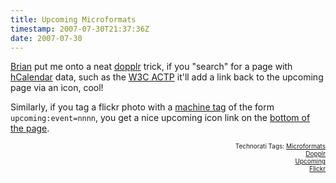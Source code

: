 ```yaml
---
title: Upcoming Microformats
timestamp: 2007-07-30T21:37:36Z
date: 2007-07-30
---
```


<p><a href="http://suda.co.uk/">Brian</a> put me onto a neat <a href="http://dopplr.com">dopplr</a> trick, if you "search" for a page with <a href="http://microformats.org/wiki/hcalendar">hCalendar</a> data, such as the <a href="http://upcoming.yahoo.com/event/144460">W3C ACTP</a> it'll add a link back to the upcoming page via an icon, cool! </p>
<p>Similarly, if you tag a flickr photo with a <a href="http://www.flickr.com/groups/api/discuss/72157594497877875/">machine tag</a> of the form <code>upcoming:event=nnnn</code>, you get a nice upcoming icon link on the <a href="http://www.flickr.com/photos/psd/914692758/in/set-72157601040630483/">bottom of the page</a>.</p>
<p style="text-align:right;font-size:10px;">Technorati Tags: <a href="http://www.technorati.com/tag/Microformats" rel="tag">Microformats</a><br />
<a href="http://www.technorati.com/tag/Dopplr" rel="tag">Dopplr</a><br />
<a href="http://www.technorati.com/tag/Upcoming" rel="tag">Upcoming</a><br />
<a href="http://www.technorati.com/tag/Flickr" rel="tag">Flickr</a><br />
</p> 
